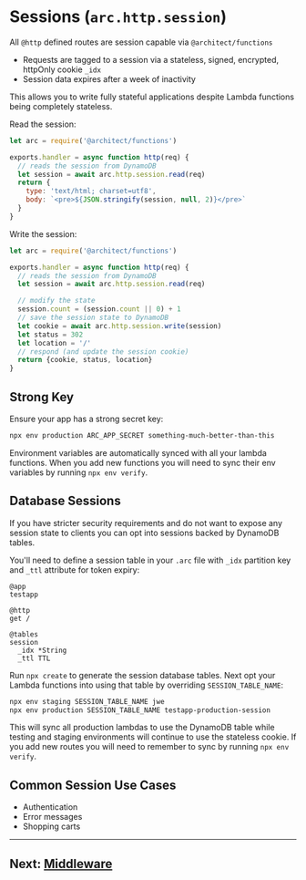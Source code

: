 # Sessions (`arc.http.session`)

All `@http` defined routes are session capable via `@architect/functions`

- Requests are tagged to a session via a stateless, signed, encrypted, httpOnly cookie `_idx`
- Session data expires after a week of inactivity

This allows you to write fully stateful applications despite Lambda functions being completely stateless. 

Read the session:

```javascript
let arc = require('@architect/functions')

exports.handler = async function http(req) {
  // reads the session from DynamoDB
  let session = await arc.http.session.read(req)
  return {
    type: 'text/html; charset=utf8',
    body: `<pre>${JSON.stringify(session, null, 2)}</pre>`
  }
}
```

Write the session:

```javascript
let arc = require('@architect/functions')

exports.handler = async function http(req) {
  // reads the session from DynamoDB
  let session = await arc.http.session.read(req)

  // modify the state
  session.count = (session.count || 0) + 1
  // save the session state to DynamoDB
  let cookie = await arc.http.session.write(session)
  let status = 302
  let location = '/'
  // respond (and update the session cookie)
  return {cookie, status, location}
}
```
## Strong Key

Ensure your app has a strong secret key:

```bash
npx env production ARC_APP_SECRET something-much-better-than-this
```

Environment variables are automatically synced with all your lambda functions. When you add new functions you will need to sync their env variables by running `npx env verify`. 

## Database Sessions

If you have stricter security requirements and do not want to expose any session state to clients you can opt into sessions backed by DynamoDB tables.

You'll need to define a session table in your `.arc` file with `_idx` partition key and `_ttl` attribute for token expiry:

```arc
@app
testapp

@http
get /

@tables
session
  _idx *String
  _ttl TTL
```

Run `npx create` to generate the session database tables. Next opt your Lambda functions into using that table by overriding `SESSION_TABLE_NAME`:

```bash
npx env staging SESSION_TABLE_NAME jwe
npx env production SESSION_TABLE_NAME testapp-production-session
```

This will sync all production lambdas to use the DynamoDB table while testing and staging environments will continue to use the stateless cookie. If you add new routes you will need to remember to sync by running `npx env verify`.


## Common Session Use Cases

- Authentication
- Error messages
- Shopping carts

<hr>

## Next: [Middleware](/guides/middleware)
